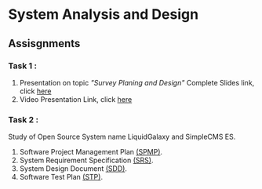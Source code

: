 
# System Analysis and Design

## Assisgnments
### Task 1 : 
1. Presentation on topic *"Survey Planing and Design"*
Complete Slides link, click [here](https://docs.google.com/presentation/d/10vz8Wxa4Yl2HWdeYa85_qbQ57EdKpLnx6w-cEXrtnkU/edit?usp=drivesdk)
2. Video Presentation Link, click [here](https://youtu.be/gsnjwvYMwew)

### Task 2 :
Study of Open Source System name LiquidGalaxy and SimpleCMS ES.

1. Software Project Management Plan [(SPMP)]( https://docs.google.com/document/d/1mSSZ8zs2T3xCNpsYAdUpZyvviRFwITWjlBYdJjJci5M/edit?usp=drivesdk).
2. System Requirement Specification [(SRS)](https://docs.google.com/document/d/18LrXheBrTomnfIfisKMORKP8TekAua6o-AtD1po8sX0/edit?usp=sharing).
3. System Design Document [(SDD)]( https://docs.google.com/document/d/1mSSZ8zs2T3xCNpsYAdUpZyvviRFwITWjlBYdJjJci5M/edit?usp=drivesdk).
4. Software Test Plan [(STP)](https://docs.google.com/document/d/1A1dyRsK-MfANQvHZJVEuZNdoFmKqkly_aNV_WfSJY1k/edit?usp=drivesdk).
